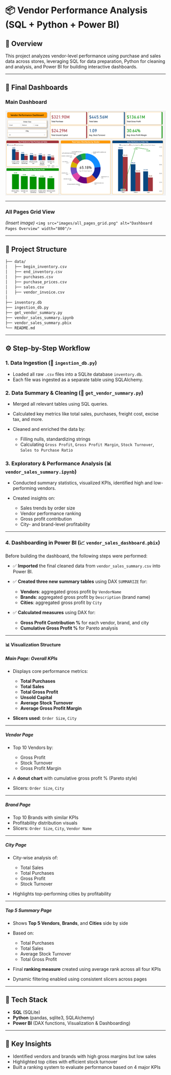 # 📦 Vendor Performance Analysis (SQL + Python + Power BI)

## 🧭 Overview

This project analyzes vendor-level performance using purchase and sales data across stores, leveraging SQL for data preparation, Python for cleaning and analysis, and Power BI for building interactive dashboards.

---

## 📸 Final Dashboards

### Main Dashboard

![Main Dashboard](Dashboard/Main.png)

---

### All Pages Grid View

*(Insert image)*
`<img src="images/all_pages_grid.png" alt="Dashboard Pages Overview" width="800"/>`

---

## 📂 Project Structure

```
├── data/
│   ├── begin_inventory.csv
│   ├── end_inventory.csv
│   ├── purchases.csv
│   ├── purchase_prices.csv
│   ├── sales.csv
│   ├── vendor_invoice.csv
│
├── inventory.db
├── ingestion_db.py
├── get_vendor_summary.py
├── vendor_sales_summary.ipynb
├── vendor_sales_summary.pbix
└── README.md
```

---

## ⚙️ Step-by-Step Workflow

### 1. Data Ingestion (🔧 `ingestion_db.py`)

* Loaded all raw `.csv` files into a SQLite database `inventory.db`.
* Each file was ingested as a separate table using SQLAlchemy.

### 2. Data Summary & Cleaning (📜 `get_vendor_summary.py`)

* Merged all relevant tables using SQL queries.
* Calculated key metrics like total sales, purchases, freight cost, excise tax, and more.
* Cleaned and enriched the data by:

  * Filling nulls, standardizing strings
  * Calculating `Gross Profit`, `Gross Profit Margin`, `Stock Turnover`, `Sales to Purchase Ratio`

### 3. Exploratory & Performance Analysis (📊 `vendor_sales_summary.ipynb`)

* Conducted summary statistics, visualized KPIs, identified high and low-performing vendors.
* Created insights on:

  * Sales trends by order size
  * Vendor performance ranking
  * Gross profit contribution
  * City- and brand-level profitability

---

### 4. Dashboarding in Power BI (📈 `vendor_sales_dashboard.pbix`)

Before building the dashboard, the following steps were performed:

* ✅ **Imported** the final cleaned data from `vendor_sales_summary.csv` into Power BI.
* ✅ **Created three new summary tables** using DAX `SUMMARIZE` for:

  * **Vendors**: aggregated gross profit by `VendorName`
  * **Brands**: aggregated gross profit by `Description` (brand name)
  * **Cities**: aggregated gross profit by `City`
* ✅ **Calculated measures** using DAX for:

  * **Gross Profit Contribution %** for each vendor, brand, and city
  * **Cumulative Gross Profit %** for Pareto analysis

---

#### 📊 Visualization Structure

##### **Main Page: Overall KPIs**

* Displays core performance metrics:

  * **Total Purchases**
  * **Total Sales**
  * **Total Gross Profit**
  * **Unsold Capital**
  * **Average Stock Turnover**
  * **Average Gross Profit Margin**
* **Slicers used**: `Order Size`, `City`

---

##### **Vendor Page**

* Top 10 Vendors by:

  * Gross Profit
  * Stock Turnover
  * Gross Profit Margin
* A **donut chart** with cumulative gross profit % (Pareto style)
* Slicers: `Order Size`, `City`

---

##### **Brand Page**

* Top 10 Brands with similar KPIs
* Profitability distribution visuals
* Slicers: `Order Size`, `City`, `Vendor Name`

---

##### **City Page**

* City-wise analysis of:

  * Total Sales
  * Total Purchases
  * Gross Profit
  * Stock Turnover
* Highlights top-performing cities by profitability

---

##### **Top 5 Summary Page**

* Shows **Top 5 Vendors**, **Brands**, and **Cities** side by side
* Based on:

  * Total Purchases
  * Total Sales
  * Average Stock Turnover
  * Total Gross Profit
* Final **ranking measure** created using average rank across all four KPIs
* Dynamic filtering enabled using consistent slicers across pages

---

## 🚀 Tech Stack

* **SQL** (SQLite)
* **Python** (pandas, sqlite3, SQLAlchemy)
* **Power BI** (DAX functions, Visualization & Dashboarding)

---

## 📌 Key Insights

* Identified vendors and brands with high gross margins but low sales
* Highlighted top cities with efficient stock turnover
* Built a ranking system to evaluate performance based on 4 major KPIs

